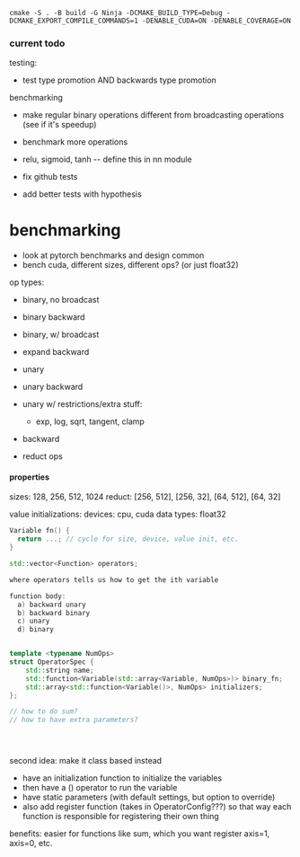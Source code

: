`cmake -S . -B build -G Ninja -DCMAKE_BUILD_TYPE=Debug -DCMAKE_EXPORT_COMPILE_COMMANDS=1 -DENABLE_CUDA=ON -DENABLE_COVERAGE=ON`

### current todo

testing: 
- test type promotion AND backwards type promotion

benchmarking
- make regular binary operations different from broadcasting operations (see if it's speedup)
- benchmark more operations
- relu, sigmoid, tanh -- define this in nn module

- fix github tests
- add better tests with hypothesis


# benchmarking
- look at pytorch benchmarks and design common
- bench cuda, different sizes, different ops? (or just float32)

op types: 
- binary, no broadcast
- binary backward

- binary, w/ broadcast
- expand backward

- unary
- unary backward

- unary w/ restrictions/extra stuff: 
  - exp, log, sqrt, tangent, clamp
- backward

- reduct ops

#### properties
sizes: 128, 256, 512, 1024
reduct: [256, 512], [256, 32], [64, 512], [64, 32]

value initializations: 
devices: cpu, cuda
data types: float32


```cpp
Variable fn() {
  return ...; // cycle for size, device, value init, etc.
}

std::vector<Function> operators;

where operators tells us how to get the ith variable

function body: 
  a) backward unary
  b) backward binary
  c) unary
  d) binary


template <typename NumOps>
struct OperatorSpec {
    std::string name;
    std::function<Variable(std::array<Variable, NumOps>)> binary_fn; 
    std::array<std::function<Variable()>, NumOps> initializers; 
};

// how to do sum? 
// how to have extra parameters?





```


second idea: make it class based instead
- have an initialization function to initialize the variables
- then have a () operator to run the variable
- have static parameters (with default settings, but option to override)
- also add register function (takes in OperatorConfig???) so that way each function is responsible for registering their own thing

benefits: easier for functions like sum, which you want register axis=1, axis=0, etc.